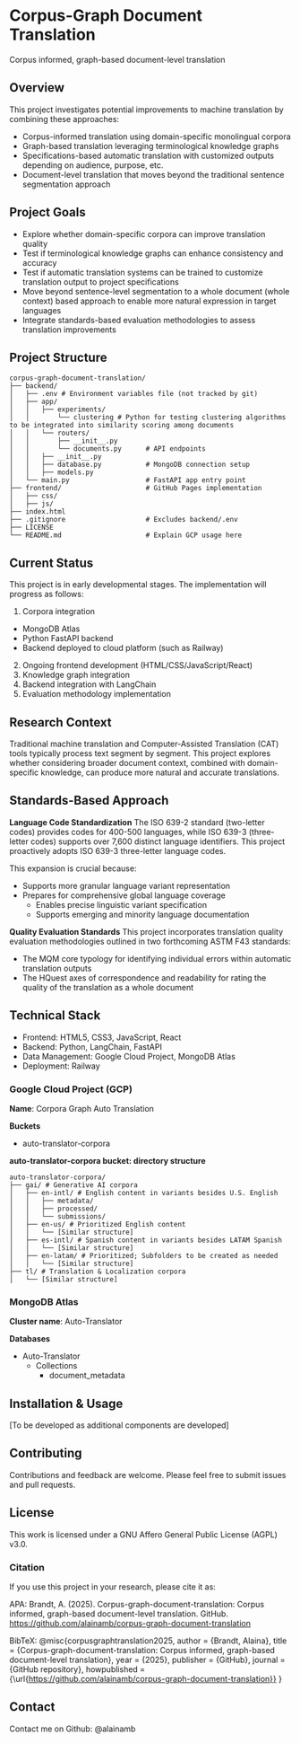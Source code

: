 # Corpus-Graph Document Translation
Corpus informed, graph-based document-level translation

## Overview
This project investigates potential improvements to machine translation by combining these approaches:
- Corpus-informed translation using domain-specific monolingual corpora
- Graph-based translation leveraging terminological knowledge graphs
- Specifications-based automatic translation with customized outputs depending on audience, purpose, etc.
- Document-level translation that moves beyond the traditional sentence segmentation approach

## Project Goals
- Explore whether domain-specific corpora can improve translation quality
- Test if terminological knowledge graphs can enhance consistency and accuracy
- Test if automatic translation systems can be trained to customize translation output to project specifications
- Move beyond sentence-level segmentation to a whole document (whole context) based approach to enable more natural expression in target languages
- Integrate standards-based evaluation methodologies to assess translation improvements

## Project Structure

```
corpus-graph-document-translation/
├── backend/
│   ├── .env # Environment variables file (not tracked by git)
│   ├── app/
│   │   ├── experiments/
│   │       └── clustering # Python for testing clustering algorithms to be integrated into similarity scoring among documents
│   │   └── routers/
│   │       ├── __init__.py
│   │       └── documents.py      # API endpoints
│   │   ├── __init__.py
│   │   ├── database.py           # MongoDB connection setup
│   │   ├── models.py
│   └── main.py                   # FastAPI app entry point
├── frontend/                     # GitHub Pages implementation
│   ├── css/
│   ├── js/
├── index.html                    
├── .gitignore                    # Excludes backend/.env
├── LICENSE
└── README.md                     # Explain GCP usage here
```

## Current Status
This project is in early developmental stages. The implementation will progress as follows:
1. Corpora integration
- MongoDB Atlas
- Python FastAPI backend
- Backend deployed to cloud platform (such as Railway)
2. Ongoing frontend development (HTML/CSS/JavaScript/React)
3. Knowledge graph integration
4. Backend integration with LangChain
5. Evaluation methodology implementation

## Research Context
Traditional machine translation and Computer-Assisted Translation (CAT) tools typically process text segment by segment. This project explores whether considering broader document context, combined with domain-specific knowledge, can produce more natural and accurate translations.

## Standards-Based Approach

**Language Code Standardization** 
The ISO 639-2 standard (two-letter codes) provides codes for 400-500 languages, while ISO 639-3 (three-letter codes) supports over 7,600 distinct language identifiers. This project proactively adopts ISO 639-3 three-letter language codes.

This expansion is crucial because:
   - Supports more granular language variant representation
   - Prepares for comprehensive global language coverage
     * Enables precise linguistic variant specification
     * Supports emerging and minority language documentation

**Quality Evaluation Standards**
This project incorporates translation quality evaluation methodologies outlined in two forthcoming ASTM F43 standards:
- The MQM core typology for identifying individual errors within automatic translation outputs
- The HQuest axes of correspondence and readability for rating the quality of the translation as a whole document

## Technical Stack
- Frontend: HTML5, CSS3, JavaScript, React
- Backend: Python, LangChain, FastAPI
- Data Management: Google Cloud Project, MongoDB Atlas
- Deployment: Railway

### Google Cloud Project (GCP)
**Name**: Corpora Graph Auto Translation

**Buckets**
- auto-translator-corpora

**auto-translator-corpora bucket: directory structure**

```
auto-translator-corpora/
├── gai/ # Generative AI corpora
│   ├── en-intl/ # English content in variants besides U.S. English
│   │   ├── metadata/
│   │   ├── processed/
│   │   └── submissions/
│   ├── en-us/ # Prioritized English content
│   │   └── [Similar structure]
│   ├── es-intl/ # Spanish content in variants besides LATAM Spanish
│   │   └── [Similar structure]
│   ├── en-latam/ # Prioritized; Subfolders to be created as needed
│   │   └── [Similar structure]
├── tl/ # Translation & Localization corpora
│   └── [Similar structure]
```

### MongoDB Atlas
**Cluster name**: Auto-Translator

**Databases**
- Auto-Translator
  - Collections
    - document_metadata

## Installation & Usage
[To be developed as additional components are developed]

## Contributing
Contributions and feedback are welcome. Please feel free to submit issues and pull requests.

## License
This work is licensed under a GNU Affero General Public License (AGPL) v3.0.

### Citation
If you use this project in your research, please cite it as:

APA:
Brandt, A. (2025). Corpus-graph-document-translation: Corpus informed, graph-based document-level translation. GitHub. https://github.com/alainamb/corpus-graph-document-translation

BibTeX:
@misc{corpusgraphtranslation2025,
    author = {Brandt, Alaina},
    title = {Corpus-graph-document-translation: Corpus informed, graph-based document-level translation},
    year = {2025},
    publisher = {GitHub},
    journal = {GitHub repository},
    howpublished = {\url{https://github.com/alainamb/corpus-graph-document-translation}}
}

## Contact
Contact me on Github: @alainamb